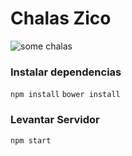 # Chalas Zico

![some chalas](http://www.lanacion.cl/noticias/site/artic/20160303/imag/foto_0000001620160303183658.jpg)

### Instalar dependencias

```npm install```
```bower install```

### Levantar Servidor

```npm start```
